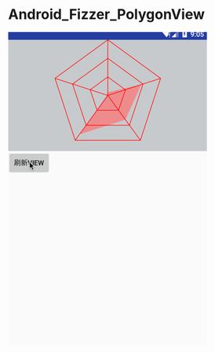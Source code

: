 # Android_Fizzer_PolygonView

![](https://github.com/Fizzzzer/Android_Fizzer_PolygonView/blob/master/preview.gif)
